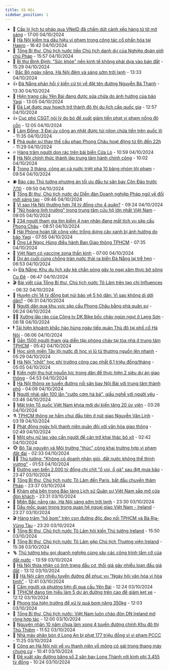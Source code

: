 ```yaml
---
title: Xã Hội
sidebar_position: 1
---
```


<!-- dantri-xa-hoi:START -->
- 🫣 [Cấp lý lịch tư pháp qua VNeID đã chấm dứt cảnh xếp hàng từ tờ mờ sáng](https://dantri.com.vn/xa-hoi/cap-ly-lich-tu-phap-qua-vneid-da-cham-dut-canh-xep-hang-tu-to-mo-sang-20241004212448243.htm) - 17:00 04/10/2024
- 💼 [Hà Nội kiểm tra dấu hiệu vi phạm trong công tác cổ phần hóa tại Hapro](https://dantri.com.vn/xa-hoi/ha-noi-kiem-tra-dau-hieu-vi-pham-trong-cong-tac-co-phan-hoa-tai-hapro-20241004233147736.htm) - 16:42 04/10/2024
- 🎊 [Tổng Bí thư, Chủ tịch nước tiếp Chủ tịch danh dự của Nghiệp đoàn giới chủ Pháp](https://dantri.com.vn/xa-hoi/tong-bi-thu-chu-tich-nuoc-tiep-chu-tich-danh-du-cua-nghiep-doan-gioi-chu-phap-20241004225709382.htm) - 15:57 04/10/2024
- 🙉 [Bí thư Bình Định: &quot;Sức khỏe&quot; nền kinh tế không phải dựa vào bán đất](https://dantri.com.vn/xa-hoi/bi-thu-binh-dinh-suc-khoe-nen-kinh-te-khong-phai-dua-vao-ban-dat-20241004205818346.htm) - 15:29 04/10/2024
- 🕯 [Bắc Bộ ngày nắng, Hà Nội đêm và sáng sớm trời lạnh](https://dantri.com.vn/xa-hoi/bac-bo-ngay-nang-ha-noi-dem-va-sang-som-troi-lanh-20241004202745476.htm) - 13:33 04/10/2024
- 👍 [Đà Nẵng phản hồi ý kiến cử tri về đặt tên đường Nguyễn Bá Thanh](https://dantri.com.vn/xa-hoi/da-nang-phan-hoi-y-kien-cu-tri-ve-dat-ten-duong-nguyen-ba-thanh-20241004195929805.htm) - 13:30 04/10/2024
- 🤖 [Hiện trạng cầu Yên Bái đang được sửa chữa do ảnh hưởng của bão Yagi](https://dantri.com.vn/xa-hoi/hien-trang-cau-yen-bai-dang-duoc-sua-chua-do-anh-huong-cua-bao-yagi-20241004193310824.htm) - 13:05 04/10/2024
- 🙉 [Đà Lạt được quy hoạch trở thành đô thị du lịch cấp quốc gia](https://dantri.com.vn/xa-hoi/da-lat-duoc-quy-hoach-tro-thanh-do-thi-du-lich-cap-quoc-gia-20241004191253239.htm) - 12:57 04/10/2024
- 👍 [Cục phó CSGT nói lý do bỏ đề xuất giảm tiền phạt vi phạm nồng độ cồn](https://dantri.com.vn/xa-hoi/cuc-pho-csgt-noi-ly-do-bo-de-xuat-giam-tien-phat-vi-pham-nong-do-con-20241004185947383.htm) - 12:05 04/10/2024
- 🗽 [Lâm Đồng: 3 Đại úy công an nhặt được túi nilon chứa tiền trên quốc lộ](https://dantri.com.vn/xa-hoi/lam-dong-3-dai-uy-cong-an-nhat-duoc-tui-nilon-chua-tien-tren-quoc-lo-20241004165655131.htm) - 11:35 04/10/2024
- 🗽 [Phà quân sự thay thế cầu phao Phong Châu hoạt động từ 6h đến 22h](https://dantri.com.vn/xa-hoi/pha-quan-su-thay-the-cau-phao-phong-chau-hoat-dong-tu-6h-den-22h-20241004181302914.htm) - 11:29 04/10/2024
- 🔥 [Hàng trăm người dọn rác trên bãi biển Cửa Lò](https://dantri.com.vn/xa-hoi/hang-tram-nguoi-don-rac-tren-bai-bien-cua-lo-20241004125334369.htm) - 10:59 04/10/2024
- 🦒 [Hà Nội chính thức thành lập trung tâm hành chính công](https://dantri.com.vn/xa-hoi/ha-noi-chinh-thuc-thanh-lap-trung-tam-hanh-chinh-cong-20241004165527808.htm) - 10:02 04/10/2024
- 🧐 [Trong 3 tháng, công an cả nước triệt phá 10 băng nhóm tội phạm](https://dantri.com.vn/xa-hoi/trong-3-thang-cong-an-ca-nuoc-triet-pha-10-bang-nhom-toi-pham-20241004163242647.htm) - 09:54 04/10/2024
- ⛽️ [Báo cáo Thủ tướng phương án tối ưu đầu tư sân bay Côn Đảo trước 7/10](https://dantri.com.vn/xa-hoi/bao-cao-thu-tuong-phuong-an-toi-uu-dau-tu-san-bay-con-dao-truoc-710-20241004163223451.htm) - 09:50 04/10/2024
- 🚀 [Tổng Bí thư, Chủ tịch nước dự Diễn đàn Doanh nghiệp Pháp ngữ về đổi mới sáng tạo](https://dantri.com.vn/xa-hoi/tong-bi-thu-chu-tich-nuoc-du-dien-dan-doanh-nghiep-phap-ngu-ve-doi-moi-sang-tao-20241004164634824.htm) - 09:46 04/10/2024
- 🦒 [Vì sao Hà Nội thưởng hơn 74 tỷ đồng cho 4 quận?](https://dantri.com.vn/xa-hoi/vi-sao-ha-noi-thuong-hon-74-ty-dong-cho-4-quan-20241004155355428.htm) - 09:24 04/10/2024
- 🦅 [&quot;Nữ hoàng linh trưởng&quot; trong trung tâm cứu hộ lớn nhất Việt Nam](https://dantri.com.vn/xa-hoi/nu-hoang-linh-truong-trong-trung-tam-cuu-ho-lon-nhat-viet-nam-20241004153409413.htm) - 09:05 04/10/2024
- 🚀 [234 người tham gia tìm kiếm 4 nạn nhân đang mất tích vụ sập cầu Phong Châu](https://dantri.com.vn/xa-hoi/234-nguoi-tham-gia-tim-kiem-4-nan-nhan-dang-mat-tich-vu-sap-cau-phong-chau-20241004152630242.htm) - 08:51 04/10/2024
- 🦅 [Hải Phòng hoàn tất công việc trồng dựng cây xanh bị ảnh hưởng do bão Yagi](https://dantri.com.vn/xa-hoi/hai-phong-hoan-tat-cong-viec-trong-dung-cay-xanh-bi-anh-huong-do-bao-yagi-20241004144314706.htm) - 07:55 04/10/2024
- 🤠 [Ông Lê Ngọc Hùng điều hành Ban Giao thông TPHCM](https://dantri.com.vn/xa-hoi/ong-le-ngoc-hung-dieu-hanh-ban-giao-thong-tphcm-20241004133407025.htm) - 07:35 04/10/2024
- 💄 [Việt Nam có vaccine zona thần kinh](https://dantri.com.vn/xa-hoi/viet-nam-co-vaccine-zona-than-kinh-20241004134553815.htm) - 07:00 04/10/2024
- 🥷 [Dự án cuối cùng chống tràn nước thải ra biển Đà Nẵng lại trễ hẹn](https://dantri.com.vn/xa-hoi/du-an-cuoi-cung-chong-tran-nuoc-thai-ra-bien-da-nang-lai-tre-hen-20241004131244943.htm) - 06:53 04/10/2024
- 👍 [Đà Nẵng: Khu du lịch xây kè chắn sóng gây lo ngại xâm thực bờ sông Cu Đê](https://dantri.com.vn/xa-hoi/da-nang-khu-du-lich-xay-ke-chan-song-gay-lo-ngai-xam-thuc-bo-song-cu-de-20241004115542525.htm) - 06:47 04/10/2024
- 🎬 [Bài viết của Tổng Bí thư, Chủ tịch nước Tô Lâm trên tạp chí Influences](https://dantri.com.vn/xa-hoi/bai-viet-cua-tong-bi-thu-chu-tich-nuoc-to-lam-tren-tap-chi-influences-20241004133202776.htm) - 06:32 04/10/2024
- 🦒 [Huyện chi 14 tỷ đồng bạt núi bảo vệ 5 hộ dân: Vì sao không di dời dân?](https://dantri.com.vn/xa-hoi/huyen-chi-14-ty-dong-bat-nui-bao-ve-5-ho-dan-vi-sao-khong-di-doi-dan-20241004115449078.htm) - 06:31 04/10/2024
- 🌊 [Người dân qua khu vực sập cầu Phong Châu bằng phà quân sự](https://dantri.com.vn/xa-hoi/nguoi-dan-qua-khu-vuc-sap-cau-phong-chau-bang-pha-quan-su-20241004131008586.htm) - 06:24 04/10/2024
- 🧑‍💻 [Xưởng lắp ráp của Công ty DK Bike bốc cháy ngùn ngụt ở Lạng Sơn](https://dantri.com.vn/xa-hoi/xuong-lap-rap-cua-cong-ty-dk-bike-boc-chay-ngun-ngut-o-lang-son-20241004093231841.htm) - 06:18 04/10/2024
- 🕴 [Tái hiện khoảnh khắc hào hùng ngày tiếp quản Thủ đô tại phố cổ Hà Nội](https://dantri.com.vn/xa-hoi/tai-hien-khoanh-khac-hao-hung-ngay-tiep-quan-thu-do-tai-pho-co-ha-noi-20241004115945350.htm) - 06:06 04/10/2024
- 🤔 [Gần 1500 người tham gia diễn tập phòng cháy tại tòa nhà ở trung tâm TPHCM](https://dantri.com.vn/xa-hoi/gan-1500-nguoi-tham-gia-dien-tap-phong-chay-tai-toa-nha-o-trung-tam-tphcm-20241004121713558.htm) - 05:42 04/10/2024
- 💄 [Học sinh miền Tây lội nước đi học vì lũ từ thượng nguồn lên nhanh](https://dantri.com.vn/xa-hoi/hoc-sinh-mien-tay-loi-nuoc-di-hoc-vi-lu-tu-thuong-nguon-len-nhanh-20241004025623737.htm) - 05:29 04/10/2024
- 🧠 [Hà Nội &quot;chốt&quot; học phí trường công cao nhất 6,1 triệu đồng/tháng](https://dantri.com.vn/xa-hoi/ha-noi-chot-hoc-phi-truong-cong-cao-nhat-61-trieu-dongthang-20241004120136544.htm) - 05:05 04/10/2024
- 🦣 [Kiến nghị thu hút nguồn lực trong dân để thực hiện 2 siêu dự án giao thông](https://dantri.com.vn/xa-hoi/kien-nghi-thu-hut-nguon-luc-trong-dan-de-thuc-hien-2-sieu-du-an-giao-thong-20241004114704344.htm) - 04:53 04/10/2024
- 💫 [Hà Nội thông xe tuyến đường nối sân bay Nội Bài với trung tâm thành phố](https://dantri.com.vn/xa-hoi/ha-noi-thong-xe-tuyen-duong-noi-san-bay-noi-bai-voi-trung-tam-thanh-pho-20241004110355845.htm) - 04:09 04/10/2024
- 🚀 [Người nhái gần 100 lần &quot;cướp cơm hà bá&quot;, giấu nghề với người yêu](https://dantri.com.vn/xa-hoi/nguoi-nhai-gan-100-lan-cuop-com-ha-ba-giau-nghe-voi-nguoi-yeu-20241004094505486.htm) - 03:46 04/10/2024
- 🤔 [Mặt trận Tổ quốc Việt Nam khóa mới dự kiến tăng 20 ủy viên](https://dantri.com.vn/xa-hoi/mat-tran-to-quoc-viet-nam-khoa-moi-du-kien-tang-20-uy-vien-20241004101853922.htm) - 03:28 04/10/2024
- ⚗️ [TPHCM thông xe hầm chui đầu tiên ở nút giao Nguyễn Văn Linh](https://dantri.com.vn/xa-hoi/tphcm-thong-xe-ham-chui-dau-tien-o-nut-giao-nguyen-van-linh-20241003215416753.htm) - 03:19 04/10/2024
- 🫶 [Phát động ngày hội thanh niên quân đội với văn hóa giao thông](https://dantri.com.vn/xa-hoi/phat-dong-ngay-hoi-thanh-nien-quan-doi-voi-van-hoa-giao-thong-20241004103448086.htm) - 02:49 04/10/2024
- 🌮 [Một phụ nữ lao vào cắn người để cản trở khai thác bô xít](https://dantri.com.vn/xa-hoi/mot-phu-nu-lao-vao-can-nguoi-de-can-tro-khai-thac-bo-xit-20241004091932214.htm) - 02:42 04/10/2024
- 🐵 [Bộ Tài nguyên và Môi trường &quot;thúc&quot; công khai trường hợp vi phạm đất đai](https://dantri.com.vn/xa-hoi/bo-tai-nguyen-va-moi-truong-thuc-cong-khai-truong-hop-vi-pham-dat-dai-20241004092654241.htm) - 02:33 04/10/2024
- 🧑‍🏫 [Thủ tướng: &quot;Không có doanh nhân giỏi, đất nước không thể thịnh vượng&quot;](https://dantri.com.vn/xa-hoi/thu-tuong-khong-co-doanh-nhan-gioi-dat-nuoc-khong-the-thinh-vuong-20241004085308362.htm) - 01:53 04/10/2024
- 💫 [Đường ven biển 2.000 tỷ đồng chi chít &quot;ổ voi, ổ gà&quot; sau đợt mưa bão](https://dantri.com.vn/xa-hoi/duong-ven-bien-2000-ty-dong-chi-chit-o-voi-o-ga-sau-dot-mua-bao-20241003105817880.htm) - 23:47 03/10/2024
- 🦩 [Tổng Bí thư, Chủ tịch nước Tô Lâm đến Paris, bắt đầu chuyến thăm Pháp](https://dantri.com.vn/xa-hoi/tong-bi-thu-chu-tich-nuoc-to-lam-den-paris-bat-dau-chuyen-tham-phap-20241004063707428.htm) - 23:37 03/10/2024
- 🦄 [Khám phá bên trong Bảo tàng Lịch sử Quân sự Việt Nam sắp mở cửa đón khách](https://dantri.com.vn/xa-hoi/kham-pha-ben-trong-bao-tang-lich-su-quan-su-viet-nam-sap-mo-cua-don-khach-20241003214511353.htm) - 23:31 03/10/2024
- 💂 [Miền Bắc nắng ráo, Hà Nội sáng sớm trời lạnh](https://dantri.com.vn/xa-hoi/mien-bac-nang-rao-ha-noi-sang-som-troi-lanh-20241004005017892.htm) - 23:30 03/10/2024
- 💄 [Dấu mốc quan trọng trong quan hệ ngoại giao Việt Nam - Ireland](https://dantri.com.vn/xa-hoi/dau-moc-quan-trong-trong-quan-he-ngoai-giao-viet-nam-ireland-20241004062650011.htm) - 23:27 03/10/2024
- 🎬 [Hàng trăm &quot;hố bom&quot; trên con đường độc đạo nối TPHCM và Bà Rịa-Vũng Tàu](https://dantri.com.vn/xa-hoi/hang-tram-ho-bom-tren-con-duong-doc-dao-noi-tphcm-va-ba-ria-vung-tau-20241003092516361.htm) - 23:20 03/10/2024
- 👀 [Tổng Bí thư, Chủ tịch nước Tô Lâm hội kiến Thủ tướng Ireland](https://dantri.com.vn/xa-hoi/tong-bi-thu-chu-tich-nuoc-to-lam-hoi-kien-thu-tuong-ireland-20241003225036849.htm) - 15:50 03/10/2024
- 💃 [Tổng Bí thư, Chủ tịch nước Tô Lâm gặp Chủ tịch Thượng viện Ireland](https://dantri.com.vn/xa-hoi/tong-bi-thu-chu-tich-nuoc-to-lam-gap-chu-tich-thuong-vien-ireland-20241003223759869.htm) - 15:38 03/10/2024
- 🪜 [Thủ tướng kêu gọi doanh nghiệp cùng xây các công trình tầm cỡ của đất nước](https://dantri.com.vn/xa-hoi/thu-tuong-keu-goi-doanh-nghiep-cung-xay-cac-cong-trinh-tam-co-cua-dat-nuoc-20241003204615062.htm) - 13:59 03/10/2024
- 📝 [Hà Nội thừa nhận có tình trạng đầu cơ, thổi giá gây nhiễu loạn đấu giá đất](https://dantri.com.vn/xa-hoi/ha-noi-thua-nhan-co-tinh-trang-dau-co-thoi-gia-gay-nhieu-loan-dau-gia-dat-20241003194415475.htm) - 13:12 03/10/2024
- 🧑‍💻 [Hà Nội cấm nhiều tuyến đường để phục vụ &quot;Ngày hội văn hóa vì hòa bình&quot;](https://dantri.com.vn/xa-hoi/ha-noi-cam-nhieu-tuyen-duong-de-phuc-vu-ngay-hoi-van-hoa-vi-hoa-binh-20241003192708933.htm) - 12:41 03/10/2024
- 👺 [Cấm người và phương tiện đi qua cầu Yên Bái](https://dantri.com.vn/xa-hoi/cam-nguoi-va-phuong-tien-di-qua-cau-yen-bai-20241003191044012.htm) - 12:24 03/10/2024
- 🌮 [TPHCM đang tìm hiểu làm 5 dự án đường trên cao để giảm kẹt xe](https://dantri.com.vn/xa-hoi/tphcm-dang-tim-hieu-lam-5-du-an-duong-tren-cao-de-giam-ket-xe-20241003184351652.htm) - 12:12 03/10/2024
- 🤭 [Phong tỏa hiện trường để xử lý quả bom nặng 350kg](https://dantri.com.vn/xa-hoi/phong-toa-hien-truong-de-xu-ly-qua-bom-nang-350kg-20241003182236818.htm) - 12:03 03/10/2024
- 💪 [Tổng Bí thư, Chủ tịch nước: Việt Nam luôn chào đón DN Ireland mở rộng hợp tác](https://dantri.com.vn/xa-hoi/tong-bi-thu-chu-tich-nuoc-viet-nam-luon-chao-don-dn-ireland-mo-rong-hop-tac-20241003185943861.htm) - 12:00 03/10/2024
- 🧰 [Nguyên nhân 10 năm chưa làm xong 4 tuyến đường chính Khu đô thị Thủ Thiêm](https://dantri.com.vn/xa-hoi/nguyen-nhan-10-nam-chua-lam-xong-4-tuyen-duong-chinh-khu-do-thi-thu-thiem-20241003174638324.htm) - 11:52 03/10/2024
- 🤡 [Nhà máy phân bón ở Long An bị phạt 177 triệu đồng vì vi phạm PCCC](https://dantri.com.vn/xa-hoi/nha-may-phan-bon-o-long-an-bi-phat-177-trieu-dong-vi-vi-pham-pccc-20241003174759804.htm) - 11:25 03/10/2024
- 🦆 [Công an Hà Nội nói về vụ thanh niên vỗ mông cô gái trong thang máy chung cư](https://dantri.com.vn/xa-hoi/cong-an-ha-noi-noi-ve-vu-thanh-nien-vo-mong-co-gai-trong-thang-may-chung-cu-20241003172410592.htm) - 10:41 03/10/2024
- 🦍 [Đề xuất xây đường băng số 2 sân bay Long Thành với kinh phí 3.455 tỷ đồng](https://dantri.com.vn/xa-hoi/de-xuat-xay-duong-bang-so-2-san-bay-long-thanh-voi-kinh-phi-3455-ty-dong-20241003165223091.htm) - 10:24 03/10/2024<!-- dantri-xa-hoi:END -->
